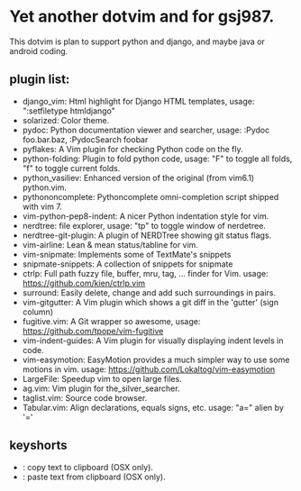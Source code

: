 # Yet another dotvim and for gsj987.

This dotvim is plan to support python and django, and maybe java or android coding.

## plugin list:

* django\_vim: Html highlight for Django HTML templates, usage: ":setfiletype htmldjango"
* solarized: Color theme.
* pydoc: Python documentation viewer and searcher, usage: :Pydoc foo.bar.baz, :PydocSearch foobar
* pyflakes: A Vim plugin for checking Python code on the fly.
* python-folding: Plugin to fold python code, usage: "F" to toggle all folds, "f" to toggle current folds.
* python\_vasiliev: Enhanced version of the original (from vim6.1) python.vim.
* pythononcomplete: Pythoncomplete omni-completion script shipped with vim 7.
* vim-python-pep8-indent: A nicer Python indentation style for vim.
* nerdtree: file explorer, usage: "<Leader>tp" to toggle window of nerdetree.
* nerdtree-git-plugin: A plugin of NERDTree showing git status flags.
* vim-airline: Lean & mean status/tabline for vim.
* vim-snipmate: Implements some of TextMate's snippets
* snipmate-snippets: A collection of snippets for snipmate
* ctrlp: Full path fuzzy file, buffer, mru, tag, ... finder for Vim. usage: https://github.com/kien/ctrlp.vim
* surround: Easily delete, change and add such surroundings in pairs.
* vim-gitgutter: A Vim plugin which shows a git diff in the 'gutter' (sign column)
* fugitive.vim: A Git wrapper so awesome, usage: https://github.com/tpope/vim-fugitive
* vim-indent-guides: A Vim plugin for visually displaying indent levels in code.
* vim-easymotion: EasyMotion provides a much simpler way to use some motions in vim. usage: https://github.com/Lokaltog/vim-easymotion
* LargeFile: Speedup vim to open large files.
* ag.vim: Vim plugin for the\_silver\_searcher.
* taglist.vim: Source code browser.
* Tabular.vim: Align declarations, equals signs, etc. usage: "<leader>a=" alien by '='

## keyshorts

* <C-c>: copy text to clipboard (OSX only).
* <C-v>: paste text from clipboard (OSX only).
